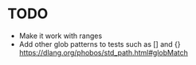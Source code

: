 

# TODO

* Make it work with ranges
* Add other glob patterns to tests such as [] and {}
https://dlang.org/phobos/std_path.html#globMatch
